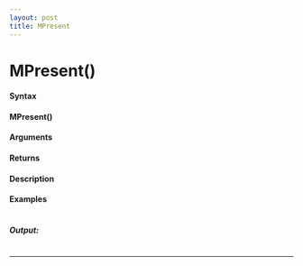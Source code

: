 ```yaml
---
layout: post
title: MPresent
---
```


# MPresent()


#### Syntax

#### MPresent()

#### Arguments

#### Returns

#### Description

#### Examples

```

```

##### Output:

```

```

---